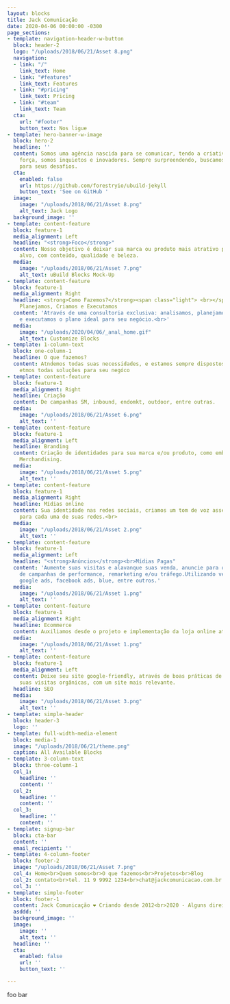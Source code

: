 ```yaml
---
layout: blocks
title: Jack Comunicação
date: 2020-04-06 00:00:00 -0300
page_sections:
- template: navigation-header-w-button
  block: header-2
  logo: "/uploads/2018/06/21/Asset 8.png"
  navigation:
  - link: "/"
    link_text: Home
  - link: "#features"
    link_text: Features
  - link: "#pricing"
    link_text: Pricing
  - link: "#team"
    link_text: Team
  cta:
    url: "#footer"
    button_text: Nos ligue
- template: hero-banner-w-image
  block: hero-2
  headline: ''
  content: Somos uma agência nascida para se comunicar, tendo a criatividade como
    força, somos inquietos e inovadores. Sempre surpreendendo, buscamos a melhor solução
    para seus desafios.
  cta:
    enabled: false
    url: https://github.com/forestryio/ubuild-jekyll
    button_text: 'See on GitHub '
  image:
    image: "/uploads/2018/06/21/Asset 8.png"
    alt_text: Jack Logo
  background_image: ''
- template: content-feature
  block: feature-1
  media_alignment: Left
  headline: "<strong>Foco</strong>"
  content: Nosso objetivo é deixar sua marca ou produto mais atrativo para seu público
    alvo, com conteúdo, qualidade e beleza.
  media:
    image: "/uploads/2018/06/21/Asset 7.png"
    alt_text: uBuild Blocks Mock-Up
- template: content-feature
  block: feature-1
  media_alignment: Right
  headline: <strong>Como Fazemos?</strong><span class="light"> <br></span>Analisamos,
    Planejamos, Criamos e Executamos
  content: 'Através de uma consultoria exclusiva: analisamos, planejamos, criamos
    e executamos o plano ideal para seu negócio.<br>'
  media:
    image: "/uploads/2020/04/06/_anal_home.gif"
    alt_text: Customize Blocks
- template: 1-column-text
  block: one-column-1
  headline: O que fazemos?
  content: Atndemos todas suas necessidades, e estamos sempre dispostos a te ajudar,
    etmos todas soluções para seu negóco
- template: content-feature
  block: feature-1
  media_alignment: Right
  headline: Criação
  content: De campanhas SM, inbound, endomkt, outdoor, entre outras.
  media:
    image: "/uploads/2018/06/21/Asset 6.png"
    alt_text: ''
- template: content-feature
  block: feature-1
  media_alignment: Left
  headline: Branding
  content: Criação de identidades para sua marca e/ou produto, como embalagens e Visual
    Merchandising.
  media:
    image: "/uploads/2018/06/21/Asset 5.png"
    alt_text: ''
- template: content-feature
  block: feature-1
  media_alignment: Right
  headline: Mídias online
  content: Sua identidade nas redes sociais, criamos um tom de voz assertivo e adequado
    para cada uma de suas redes.<br>
  media:
    image: "/uploads/2018/06/21/Asset 2.png"
    alt_text: ''
- template: content-feature
  block: feature-1
  media_alignment: Left
  headline: "<strong>Anúncios</strong><br>Mídias Pagas"
  content: 'Aumente suas visitas e alavanque suas venda, anuncie para o público ideal.Criação
    de campanhas de performance, remarketing e/ou tráfego.Utilizando veículos como:
    google ads, facebook ads, blue, entre outros.'
  media:
    image: "/uploads/2018/06/21/Asset 1.png"
    alt_text: ''
- template: content-feature
  block: feature-1
  media_alignment: Right
  headline: Ecommerce
  content: Auxiliamos desde o projeto e implementação da loja online até a parte operacional.<br>
  media:
    image: "/uploads/2018/06/21/Asset 1.png"
    alt_text: ''
- template: content-feature
  block: feature-1
  media_alignment: Left
  content: Deixe seu site google-friendly, através de boas práticas de SEO.Aumentando
    suas visitas orgânicas, com um site mais relevante.
  headline: SEO
  media:
    image: "/uploads/2018/06/21/Asset 3.png"
    alt_text: ''
- template: simple-header
  block: header-3
  logo: ''
- template: full-width-media-element
  block: media-1
  image: "/uploads/2018/06/21/theme.png"
  caption: All Available Blocks
- template: 3-column-text
  block: three-column-1
  col_1:
    headline: ''
    content: ''
  col_2:
    headline: ''
    content: ''
  col_3:
    headline: ''
    content: ''
- template: signup-bar
  block: cta-bar
  content: ''
  email_recipient: ''
- template: 4-column-footer
  block: footer-2
  image: "/uploads/2018/06/21/Asset 7.png"
  col_4: Home<br>Quem somos<br>O que fazemos<br>Projetos<br>Blog
  col_2: contato<br>tel. 11 9 9992 1234<br>chat@jackcomunicacao.com.br
  col_3: ''
- template: simple-footer
  block: footer-1
  content: Jack Comunicação ❤︎ Criando desde 2012<br>2020 - Alguns direitos reservados.
  asddd: ''
  background_image: ''
  image:
    image: ''
    alt_text: ''
  headline: ''
  cta:
    enabled: false
    url: ''
    button_text: ''

---
```

foo bar